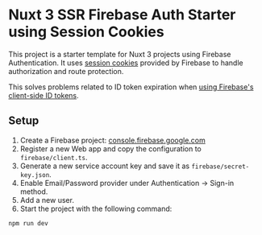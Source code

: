 # Nuxt 3 SSR Firebase Auth Starter using Session Cookies

This project is a starter template for Nuxt 3 projects using Firebase Authentication.
It uses [session cookies](https://firebase.google.com/docs/auth/admin/manage-cookies)
provided by Firebase to handle authorization and route protection.

This solves problems related to ID token expiration when
[using Firebase's client-side ID tokens](https://github.com/arvl130/nuxt3-ssr-firebase-auth-starter).

## Setup

1. Create a Firebase project: [console.firebase.google.com](https://console.firebase.google.com/)
2. Register a new Web app and copy the configuration to `firebase/client.ts`.
3. Generate a new service account key and save it as `firebase/secret-key.json`.
4. Enable Email/Password provider under Authentication -> Sign-in method.
5. Add a new user.
6. Start the project with the following command:

```sh
npm run dev
```
